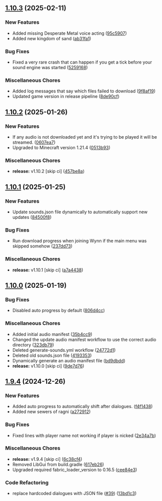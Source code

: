 ## [1.10.3](https://github.com/Team-VoW/WynncraftVoiceProject/compare/v1.10.2...v1.10.3) (2025-02-11)


### New Features

* Added missing Desperate Metal voice acting ([95c5907](https://github.com/Team-VoW/WynncraftVoiceProject/commit/95c5907c4649d6f5783d19f19978f535be3141c4))
* Added new kingdom of sand ([ab31fa1](https://github.com/Team-VoW/WynncraftVoiceProject/commit/ab31fa1d68670fa2a28565b790b7623883accd7a))


### Bug Fixes

* Fixed a very rare crash that can happen if you get a tick before your sound engine was started ([5259168](https://github.com/Team-VoW/WynncraftVoiceProject/commit/5259168aba6af3301a772e9078afba42cce38fa7))


### Miscellaneous Chores

* Added log messages that say which files failed to download ([9f8af19](https://github.com/Team-VoW/WynncraftVoiceProject/commit/9f8af1915f02fbcac4d005ec4ed059a6fd2de33f))
* Updated game version in release pipeline ([8de90cf](https://github.com/Team-VoW/WynncraftVoiceProject/commit/8de90cfd65ad14799038f81424785fb53f561aa0))

## [1.10.2](https://github.com/Team-VoW/WynncraftVoiceProject/compare/v1.10.1...v1.10.2) (2025-01-26)


### New Features

* If any audio is not downloaded yet and it's trying to be played it will be streamed. ([0607ea7](https://github.com/Team-VoW/WynncraftVoiceProject/commit/0607ea7b89883ea18f86a0724097cba1e876b370))
* Upgraded to Minecraft version 1.21.4 ([0513b93](https://github.com/Team-VoW/WynncraftVoiceProject/commit/0513b93b831187a92606c9df67f423da07721d6b))


### Miscellaneous Chores

* **release:** v1.10.2 [skip ci] ([457be8a](https://github.com/Team-VoW/WynncraftVoiceProject/commit/457be8a1a15baec879c6e4233dfde7fe2561a500))

## [1.10.1](https://github.com/Team-VoW/WynncraftVoiceProject/compare/v1.10.0...v1.10.1) (2025-01-25)


### New Features

* Update sounds.json file dynamically to automatically support new updates ([84500f8](https://github.com/Team-VoW/WynncraftVoiceProject/commit/84500f8a36efae936ec71ea409ea43975b3f4298))


### Bug Fixes

* Run download progress when joining Wynn if the main menu was skipped somehow ([237dd73](https://github.com/Team-VoW/WynncraftVoiceProject/commit/237dd7322a8081be4dd5112eb7f0ceccdbb3abf7))


### Miscellaneous Chores

* **release:** v1.10.1 [skip ci] ([a7a4438](https://github.com/Team-VoW/WynncraftVoiceProject/commit/a7a4438353d0354bdcc8c0a4f22f35756425d078))

## [1.10.0](https://github.com/Team-VoW/WynncraftVoiceProject/compare/v1.9.4...v1.10.0) (2025-01-19)


### Bug Fixes

* Disabled auto progress by default ([806d4cc](https://github.com/Team-VoW/WynncraftVoiceProject/commit/806d4cc6c2d0d2dfd5def71d8344285cd4e474f0))


### Miscellaneous Chores

* Added initial audio manifest ([35b4cc9](https://github.com/Team-VoW/WynncraftVoiceProject/commit/35b4cc91a8657ef96606521696b9154cab1ee8d7))
* Changed the update audio manifest workflow to use the correct audio directory ([323db79](https://github.com/Team-VoW/WynncraftVoiceProject/commit/323db79c5799d511d6caf3e92d26f77d27f5765e))
* Deleted generate-sounds.yml workflow ([24772d1](https://github.com/Team-VoW/WynncraftVoiceProject/commit/24772d14e38ce1a72aec16f324a8250700cb627a))
* Deleted old sounds.json file ([4193353](https://github.com/Team-VoW/WynncraftVoiceProject/commit/419335315869aa23783bbef51dcf50485bb9ecd3))
* Dynamically generate an audio manifest file ([bd9dbdd](https://github.com/Team-VoW/WynncraftVoiceProject/commit/bd9dbdd12f283e89789238d7db9ddbe26b7a9fe7))
* **release:** v1.10.0 [skip ci] ([9de7d76](https://github.com/Team-VoW/WynncraftVoiceProject/commit/9de7d761abe569f057953c690c54d5e591ae3036))

## [1.9.4](https://github.com/Team-VoW/WynncraftVoiceProject/compare/v1.9.3...v1.9.4) (2024-12-26)


### New Features

* Added auto progress to automatically shift after dialogues. ([f4f1438](https://github.com/Team-VoW/WynncraftVoiceProject/commit/f4f14387e5e8b54d2d87fff1f94a52346d7973f0))
* Added new sewers of ragni ([a272912](https://github.com/Team-VoW/WynncraftVoiceProject/commit/a2729122485c0cede15739cb6eb1282b982eb24f))


### Bug Fixes

* Fixed lines with player name not working if player is nicked ([2e34a7b](https://github.com/Team-VoW/WynncraftVoiceProject/commit/2e34a7b7bc93013922c7922b1c88ad02bee79300))


### Miscellaneous Chores

* **release:** v1.9.4 [skip ci] ([6c38cf4](https://github.com/Team-VoW/WynncraftVoiceProject/commit/6c38cf45d4c663baf8f0e9d2d614ad69023de21e))
* Removed LibGui from build.gradle ([617eb26](https://github.com/Team-VoW/WynncraftVoiceProject/commit/617eb2668fa8bff1fd2fd9dea21173a51a82effa))
* Upgraded required fabric_loader_version to 0.16.5 ([cee84e3](https://github.com/Team-VoW/WynncraftVoiceProject/commit/cee84e3409298a293c47a39be5ec0f5129dc68d4))


### Code Refactoring

* replace hardcoded dialogues with JSON file ([#39](https://github.com/Team-VoW/WynncraftVoiceProject/issues/39)) ([13bd1c3](https://github.com/Team-VoW/WynncraftVoiceProject/commit/13bd1c3227b62e316ada78e85bcd3f1d3a19caeb))

